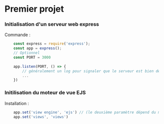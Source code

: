 # Premier projet

### Initialisation d'un serveur web express

Commande : 
```javascript
    const express = require('express');
    const app = express();
    // Optionnel 
    const PORT = 3000
    
    app.listen(PORT, () => {
        // généralement un log pour signaler que le serveur est bien démarré
        ...
    })
```

### Initilisation du moteur de vue EJS
Installation : 
```javascript
    app.set('view engine', 'ejs') // (le deuxième paramètre dépend du moteur de vue que vous voulez utiliser : ejs, pug, nunjucks, handlebars, ...
    app.set('views', 'views')
```
